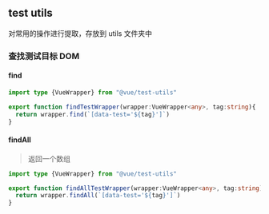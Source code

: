 ## test utils

对常用的操作进行提取，存放到 utils 文件夹中

### 查找测试目标 DOM

#### find

```ts
import type {VueWrapper} from "@vue/test-utils"

export function findTestWrapper(wrapper:VueWrapper<any>, tag:string){
  return wrapper.find(`[data-test='${tag}']`)
}
```

#### findAll

> 返回一个数组

```ts
import type {VueWrapper} from "@vue/test-utils"

export function findAllTestWrapper(wrapper:VueWrapper<any>, tag:string){
  return wrapper.findAll(`[data-test='${tag}']`)
}
```